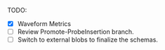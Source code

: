 TODO:
- [X] Waveform Metrics
- [ ] Review Promote-ProbeInsertion branch.
- [ ] Switch to external blobs to finalize the schemas.